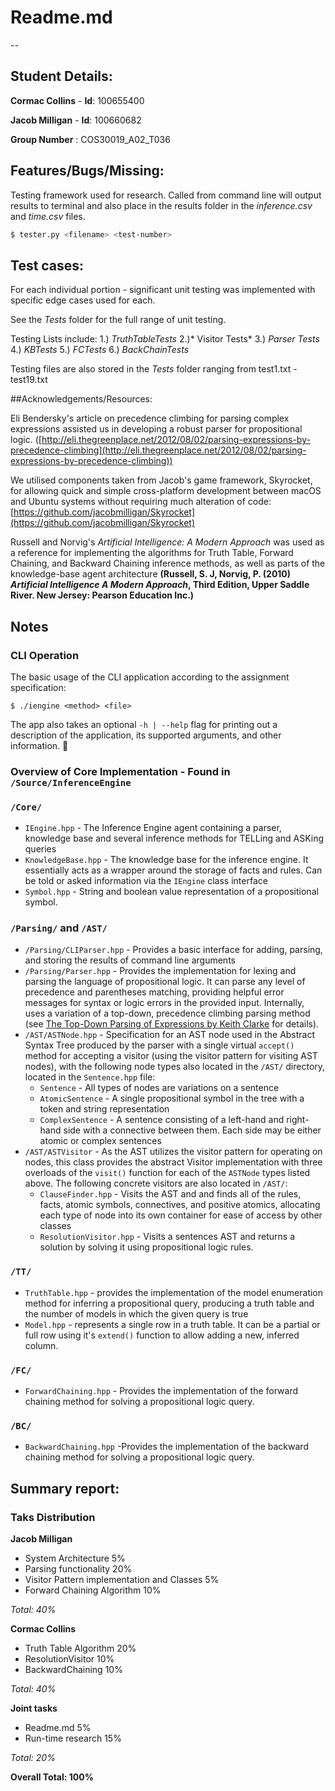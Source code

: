 # Readme.md

--

## Student Details:

**Cormac Collins** - **Id**: 100655400

**Jacob Milligan**   - **Id**:  100660682

**Group Number** : COS30019\_A02\_T036

## Features/Bugs/Missing:
 
Testing framework used for research. Called from command line will output results to terminal and also place in the results folder in the *inference.csv* and *time.csv* files.
 
```bash
$ tester.py <filename> <test-number>
```

## Test cases:
For each individual portion - significant unit testing was implemented with specific edge cases used for each.

See the *Tests* folder for the full range of unit testing.

Testing Lists include:
	1.) *TruthTableTests*
	2.)* Visitor Tests*
	3.)  *Parser Tests*
	4.) *KBTests*
	5.) *FCTests*
	6.) *BackChainTests*
	
Testing files are also stored in the *Tests* folder ranging from test1.txt - test19.txt


##Acknowledgements/Resources:

Eli Bendersky's article on precedence climbing for parsing complex expressions assisted us in developing a robust parser for propositional logic. ([http://eli.thegreenplace.net/2012/08/02/parsing-expressions-by-precedence-climbing](http://eli.thegreenplace.net/2012/08/02/parsing-expressions-by-precedence-climbing))

We utilised components taken from Jacob's game framework, Skyrocket, for allowing quick and simple cross-platform development between macOS and Ubuntu systems without requiring much alteration of code:
[https://github.com/jacobmilligan/Skyrocket](https://github.com/jacobmilligan/Skyrocket)

Russell and Norvig's *Artificial Intelligence: A Modern Approach* was used as a reference for implementing the algorithms for Truth Table, Forward Chaining, and Backward Chaining inference methods, as well as parts of the knowledge-base agent architecture **(Russell, S. J, Norvig, P. (2010) *Artificial Intelligence A Modern Approach*, Third Edition, Upper Saddle River. New Jersey: Pearson Education Inc.)**

## Notes

### CLI Operation

The basic usage of the CLI application according to the assignment specification:

``$ ./iengine <method> <file>``

The app also takes an optional `-h | --help` flag for printing out a description of the application, its supported arguments, and other information.

### Overview of Core Implementation - Found in ``/Source/InferenceEngine``

### ``/Core/``
* ``IEngine.hpp`` - The Inference Engine agent containing a parser, knowledge base and several inference methods for TELLing and ASKing queries
* ``KnowledgeBase.hpp`` - The knowledge base for the inference engine. It essentially acts as a wrapper around the storage of facts and rules. Can be told or asked information via the ``IEngine`` class interface
* ``Symbol.hpp`` - String and boolean value representation of a propositional symbol.

### ``/Parsing/`` and ``/AST/``

* ``/Parsing/CLIParser.hpp`` - Provides a basic interface for adding, parsing, and storing the results of command line arguments
* ``/Parsing/Parser.hpp`` - Provides the implementation for lexing and parsing the language of propositional logic. It can parse any level of precedence and parentheses matching, providing helpful error messages for syntax or logic errors in the provided input. Internally, uses a variation of a top-down, precedence climbing parsing method (see [The Top-Down Parsing of Expressions by Keith Clarke](http://www.antlr.org/papers/Clarke-expr-parsing-1986.pdf) for details).
* ``/AST/ASTNode.hpp`` - Specification for an AST node used in the Abstract Syntax Tree produced by the parser with a single virtual ``accept()`` method for accepting a visitor (using the visitor pattern for visiting AST nodes), with the following node types also located in the ``/AST/`` directory, located in the ``Sentence.hpp`` file:
	* ``Sentence`` - All types of nodes are variations on a sentence
	* ``AtomicSentence`` - A single propositional symbol in the tree with a token and string representation
	* ``ComplexSentence`` - A sentence consisting of a left-hand and right-hand side with a connective between them. Each side may be either atomic or complex sentences
* ``/AST/ASTVisitor`` - As the AST utilizes the visitor pattern for operating on nodes, this class provides the abstract Visitor implementation with three overloads of the ``visit()`` function for each of the ``ASTNode`` types listed above. The following concrete visitors are also located in ``/AST/``:
	* ``ClauseFinder.hpp`` - Visits the AST and and finds all of the rules, facts, atomic symbols, connectives, and positive atomics, allocating each type of node into its own container for ease of access by other classes
	* ``ResolutionVisitor.hpp`` - Visits a sentences AST and returns a solution by solving it using propositional logic rules.

### ``/TT/``
* ``TruthTable.hpp`` - provides the implementation of the model enumeration method for inferring a propositional query, producing a truth table and the number of models in which the given query is true
* ``Model.hpp`` - represents a single row in a truth table. It can be a partial or full row using it's ``extend()`` function to allow adding a new, inferred column.

### ``/FC/``
* ``ForwardChaining.hpp`` - Provides the implementation of the forward chaining method for solving a propositional logic query.

### ``/BC/``
* ``BackwardChaining.hpp``  -Provides the implementation of the backward chaining method for solving a propositional logic query.

## Summary report:

### Taks Distribution

**Jacob Milligan**


* System Architecture 5%
* Parsing functionality 20%
* Visitor Pattern implementation and Classes 5%
* Forward Chaining Algorithm 10%

*Total: 40%*


**Cormac Collins**

* Truth Table Algorithm 20%
* ResolutionVisitor 10%
* BackwardChaining 10%

*Total: 40%*

**Joint tasks**

* Readme.md 5%
* Run-time research 15%

*Total: 20%*

**Overall Total: 100%**

